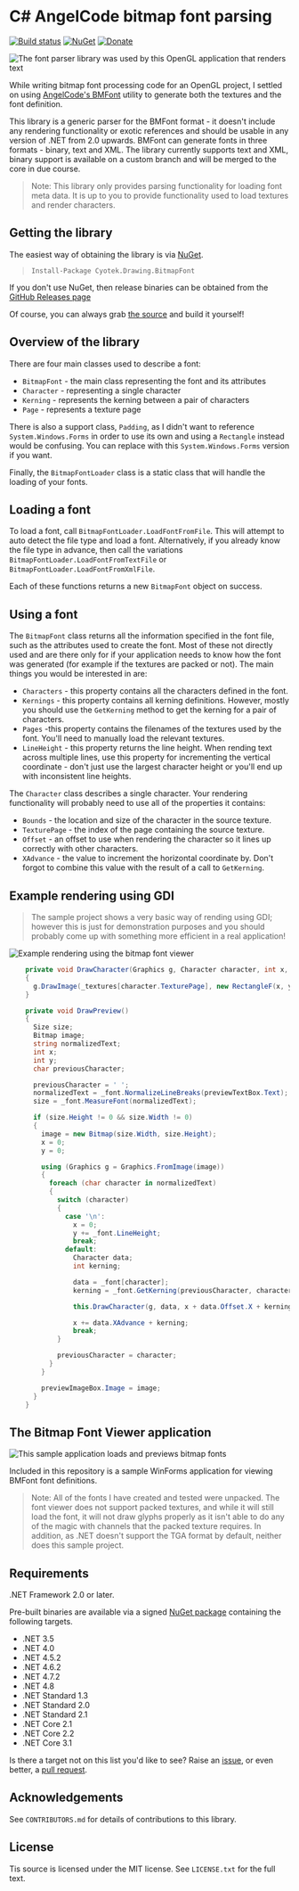 # C# AngelCode bitmap font parsing

[![Build status][1]][2]
[![NuGet][3]][4]
[![Donate][5]][6]

![The font parser library was used by this OpenGL application
that renders text][20]

While writing bitmap font processing code for an OpenGL project,
I settled on using [AngelCode's BMFont][21] utility to generate
both the textures and the font definition.

This library is a generic parser for the BMFont format - it
doesn't include any rendering functionality or exotic references
and should be usable in any version of .NET from 2.0 upwards.
BMFont can generate fonts in three formats - binary, text and
XML. The library currently supports text and XML, binary support
is available on a custom branch and will be merged to the core
in due course.

> Note: This library only provides parsing functionality for
> loading font meta data. It is up to you to provide
> functionality used to load textures and render characters.

## Getting the library

The easiest way of obtaining the library is via [NuGet][4].

> `Install-Package Cyotek.Drawing.BitmapFont`

If you don't use NuGet, then release binaries can be obtained
from the [GitHub Releases page][9]

Of course, you can always grab [the source][10] and build it
yourself!

## Overview of the library

There are four main classes used to describe a font:

* `BitmapFont` - the main class representing the font and its
  attributes
* `Character` - representing a single character
* `Kerning` - represents the kerning between a pair of
  characters
* `Page` - represents a texture page

There is also a support class, `Padding`, as I didn't want to
reference `System.Windows.Forms` in order to use its own and
using a `Rectangle` instead would be confusing. You can replace
with this `System.Windows.Forms` version if you want.

Finally, the `BitmapFontLoader` class is a static class that
will handle the loading of your fonts.

## Loading a font

To load a font, call `BitmapFontLoader.LoadFontFromFile`. This
will attempt to auto detect the file type and load a font.
Alternatively, if you already know the file type in advance,
then call the variations `BitmapFontLoader.LoadFontFromTextFile`
or  `BitmapFontLoader.LoadFontFromXmlFile`.

Each of these functions returns a new `BitmapFont` object on
success.

## Using a font

The `BitmapFont` class returns all the information specified in
the font file, such as the attributes used to create the font.
Most of these not directly used and are there only for if your
application needs to know how the font was generated (for
example if the textures are packed or not). The main things you
would be interested in are:

* `Characters` - this property contains all the characters
  defined in the font.
* `Kernings` - this property contains all kerning definitions.
  However, mostly you should use the `GetKerning` method to get
  the kerning for a pair of characters.
* `Pages` -this property contains the filenames of the textures
  used by the font. You'll need to manually load the relevant
  textures.
* `LineHeight` - this property returns the line height. When
  rending text across multiple lines, use this property for
  incrementing the vertical coordinate - don't just use the
  largest character height or you'll end up with inconsistent
  line heights.

The `Character` class describes a single character. Your
rendering functionality will probably need to use all of the
properties it contains:

* `Bounds` - the location and size of the character in the
  source texture.
* `TexturePage` - the index of the page containing the source
  texture.
* `Offset` - an offset to use when rendering the character so it
  lines up correctly with other characters.
* `XAdvance` - the value to increment the horizontal coordinate
  by. Don't forgot to combine this value with the result of a
  call to `GetKerning`.

## Example rendering using GDI

> The sample project shows a very basic way of rending using
> GDI; however this is just for demonstration purposes and you
> should probably come up with something more efficient in a
> real application!

![Example rendering using the bitmap font viewer][22]

```csharp
    private void DrawCharacter(Graphics g, Character character, int x, int y)
    {
      g.DrawImage(_textures[character.TexturePage], new RectangleF(x, y, character.Bounds.Width, character.Bounds.Height), character.Bounds, GraphicsUnit.Pixel);
    }

    private void DrawPreview()
    {
      Size size;
      Bitmap image;
      string normalizedText;
      int x;
      int y;
      char previousCharacter;

      previousCharacter = ' ';
      normalizedText = _font.NormalizeLineBreaks(previewTextBox.Text);
      size = _font.MeasureFont(normalizedText);

      if (size.Height != 0 && size.Width != 0)
      {
        image = new Bitmap(size.Width, size.Height);
        x = 0;
        y = 0;

        using (Graphics g = Graphics.FromImage(image))
        {
          foreach (char character in normalizedText)
          {
            switch (character)
            {
              case '\n':
                x = 0;
                y += _font.LineHeight;
                break;
              default:
                Character data;
                int kerning;

                data = _font[character];
                kerning = _font.GetKerning(previousCharacter, character);

                this.DrawCharacter(g, data, x + data.Offset.X + kerning, y + data.Offset.Y);

                x += data.XAdvance + kerning;
                break;
            }

            previousCharacter = character;
          }
        }

        previewImageBox.Image = image;
      }
    }
```

## The Bitmap Font Viewer application

![This sample application loads and previews bitmap fonts][23]

Included in this repository is a sample WinForms application for viewing BMFont font definitions.

> Note: All of the fonts I have created and tested were
> unpacked. The font viewer does not support packed textures,
> and while it will still load the font, it will not draw glyphs
> properly as it isn't able to do any of the magic with channels
> that the packed texture requires. In addition, as .NET doesn't
> support the TGA format by default, neither does this sample
> project.

## Requirements

.NET Framework 2.0 or later.

Pre-built binaries are available via a signed [NuGet package][4]
containing the following targets.

* .NET 3.5
* .NET 4.0
* .NET 4.5.2
* .NET 4.6.2
* .NET 4.7.2
* .NET 4.8
* .NET Standard 1.3
* .NET Standard 2.0
* .NET Standard 2.1
* .NET Core 2.1
* .NET Core 2.2
* .NET Core 3.1

Is there a target not on this list you'd like to see? Raise an
[issue][7], or even better, a [pull request][8].

## Acknowledgements

See `CONTRIBUTORS.md` for details of contributions to this
library.

## License

Tis source is licensed under the MIT license. See `LICENSE.txt`
for the full text.

[1]: https://ci.appveyor.com/api/projects/status/pb7dnev46i9dwg1j?svg=true
[2]: https://ci.appveyor.com/project/cyotek/cyotek-drawing-bitmapfont/
[3]: https://img.shields.io/nuget/v/Cyotek.Drawing.BitmapFont.svg
[4]: https://www.nuget.org/packages/Cyotek.Drawing.BitmapFont/
[5]: https://www.paypalobjects.com/en_US/i/btn/btn_donate_SM.gif
[6]: https://paypal.me/cyotek
[7]: https://github.com/cyotek/Cyotek.Drawing.BitmapFont/issues
[8]: https://github.com/cyotek/Cyotek.Drawing.BitmapFont/pulls
[9]: https://github.com/cyotek/Cyotek.Drawing.BitmapFont/releases
[10]: https://github.com/cyotek/Cyotek.Drawing.BitmapFont

[20]: https://www.cyotek.com/files/articleimages/bitmapfont1.png
[21]: https://www.angelcode.com/products/bmfont/
[22]: https://www.cyotek.com/files/articleimages/bitmapfont3.png
[23]: https://www.cyotek.com/files/articleimages/bitmapfont2.png
